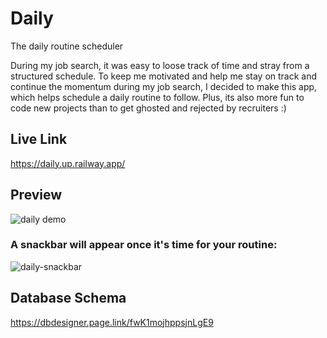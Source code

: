 # Daily
The daily routine scheduler

During my job search, it was easy to loose track of time and stray from a structured schedule. To keep me motivated and help me stay on track and continue the momentum during my job search, I decided to make this app, which helps schedule a daily routine to follow. Plus, its also more fun to code new projects than to get ghosted and rejected by recruiters :)

## Live Link
https://daily.up.railway.app/

## Preview
![daily demo](https://user-images.githubusercontent.com/72715781/117080516-d7f2aa80-acf2-11eb-93e3-009bd1ed0e82.gif)

### A snackbar will appear once it's time for your routine:
![daily-snackbar](https://user-images.githubusercontent.com/72715781/117234648-41011d80-adda-11eb-8267-9d958f2a6f5f.gif)

## Database Schema
https://dbdesigner.page.link/fwK1mojhppsjnLgE9

